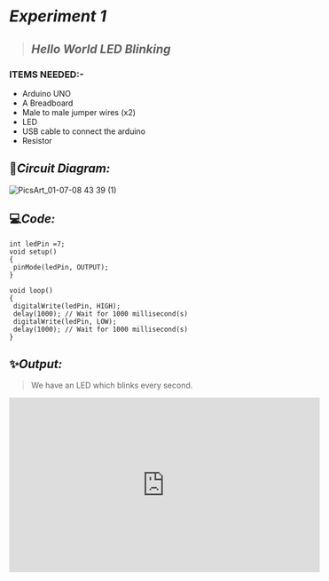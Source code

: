 # ***Experiment 1***
> ## ***Hello World LED Blinking***
### __ITEMS NEEDED:-__
* Arduino UNO
* A Breadboard
* Male to male jumper wires (x2)
* LED 
* USB cable to connect the arduino
* Resistor

## 🔌***Circuit Diagram:***
![PicsArt_01-07-08 43 39 (1)](https://user-images.githubusercontent.com/81525399/148564636-1ef01d45-4654-4daf-bda9-8f3fff9760d3.jpg)


## 💻***Code:***

 ```
int ledPin =7;
 void setup()
{
  pinMode(ledPin, OUTPUT);
}

void loop()
{
  digitalWrite(ledPin, HIGH);
  delay(1000); // Wait for 1000 millisecond(s)
  digitalWrite(ledPin, LOW);
  delay(1000); // Wait for 1000 millisecond(s)
}

```
## ✨**_Output:_**
> We have an LED which blinks every second.

<iframe width="560" height="315" src="https://www.youtube.com/embed/bePUHwVVi08" title="YouTube video player" frameborder="0" allow="accelerometer; autoplay; clipboard-write; encrypted-media; gyroscope; picture-in-picture" allowfullscreen></iframe>


